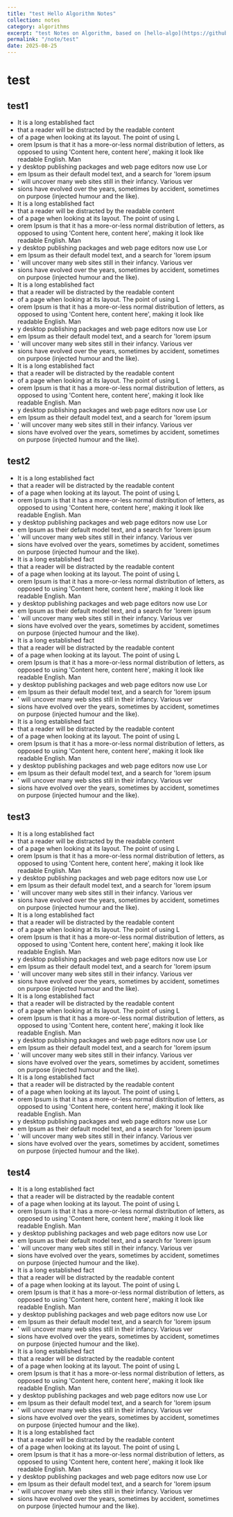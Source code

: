 ```yaml
---
title: "test Hello Algorithm Notes"
collection: notes
category: algorithms
excerpt: "test Notes on Algorithm, based on [hello-algo](https://github.com/krahets/hello-algo)"
permalink: "/note/test"
date: 2025-08-25
---
```


# test

## test1

- It is a long established fact
- that a reader will be distracted by the readable content
-  of a page when looking at its layout. The point of using L
-  orem Ipsum is that it has a more-or-less normal distribution of letters, as opposed to using 'Content here, content here', making it look like readable English. Man
-  y desktop publishing packages and web page editors now use Lor
-  em Ipsum as their default model text, and a search for 'lorem ipsum
-  ' will uncover many web sites still in their infancy. Various ver
-  sions have evolved over the years, sometimes by accident, sometimes on purpose (injected humour and the like).
-  It is a long established fact
- that a reader will be distracted by the readable content
-  of a page when looking at its layout. The point of using L
-  orem Ipsum is that it has a more-or-less normal distribution of letters, as opposed to using 'Content here, content here', making it look like readable English. Man
-  y desktop publishing packages and web page editors now use Lor
-  em Ipsum as their default model text, and a search for 'lorem ipsum
-  ' will uncover many web sites still in their infancy. Various ver
-  sions have evolved over the years, sometimes by accident, sometimes on purpose (injected humour and the like).
-  It is a long established fact
- that a reader will be distracted by the readable content
-  of a page when looking at its layout. The point of using L
-  orem Ipsum is that it has a more-or-less normal distribution of letters, as opposed to using 'Content here, content here', making it look like readable English. Man
-  y desktop publishing packages and web page editors now use Lor
-  em Ipsum as their default model text, and a search for 'lorem ipsum
-  ' will uncover many web sites still in their infancy. Various ver
-  sions have evolved over the years, sometimes by accident, sometimes on purpose (injected humour and the like).
-  It is a long established fact
- that a reader will be distracted by the readable content
-  of a page when looking at its layout. The point of using L
-  orem Ipsum is that it has a more-or-less normal distribution of letters, as opposed to using 'Content here, content here', making it look like readable English. Man
-  y desktop publishing packages and web page editors now use Lor
-  em Ipsum as their default model text, and a search for 'lorem ipsum
-  ' will uncover many web sites still in their infancy. Various ver
-  sions have evolved over the years, sometimes by accident, sometimes on purpose (injected humour and the like).

## test2


- It is a long established fact
- that a reader will be distracted by the readable content
-  of a page when looking at its layout. The point of using L
-  orem Ipsum is that it has a more-or-less normal distribution of letters, as opposed to using 'Content here, content here', making it look like readable English. Man
-  y desktop publishing packages and web page editors now use Lor
-  em Ipsum as their default model text, and a search for 'lorem ipsum
-  ' will uncover many web sites still in their infancy. Various ver
-  sions have evolved over the years, sometimes by accident, sometimes on purpose (injected humour and the like).
-  It is a long established fact
- that a reader will be distracted by the readable content
-  of a page when looking at its layout. The point of using L
-  orem Ipsum is that it has a more-or-less normal distribution of letters, as opposed to using 'Content here, content here', making it look like readable English. Man
-  y desktop publishing packages and web page editors now use Lor
-  em Ipsum as their default model text, and a search for 'lorem ipsum
-  ' will uncover many web sites still in their infancy. Various ver
-  sions have evolved over the years, sometimes by accident, sometimes on purpose (injected humour and the like).
-  It is a long established fact
- that a reader will be distracted by the readable content
-  of a page when looking at its layout. The point of using L
-  orem Ipsum is that it has a more-or-less normal distribution of letters, as opposed to using 'Content here, content here', making it look like readable English. Man
-  y desktop publishing packages and web page editors now use Lor
-  em Ipsum as their default model text, and a search for 'lorem ipsum
-  ' will uncover many web sites still in their infancy. Various ver
-  sions have evolved over the years, sometimes by accident, sometimes on purpose (injected humour and the like).
-  It is a long established fact
- that a reader will be distracted by the readable content
-  of a page when looking at its layout. The point of using L
-  orem Ipsum is that it has a more-or-less normal distribution of letters, as opposed to using 'Content here, content here', making it look like readable English. Man
-  y desktop publishing packages and web page editors now use Lor
-  em Ipsum as their default model text, and a search for 'lorem ipsum
-  ' will uncover many web sites still in their infancy. Various ver
-  sions have evolved over the years, sometimes by accident, sometimes on purpose (injected humour and the like).

## test3


- It is a long established fact
- that a reader will be distracted by the readable content
-  of a page when looking at its layout. The point of using L
-  orem Ipsum is that it has a more-or-less normal distribution of letters, as opposed to using 'Content here, content here', making it look like readable English. Man
-  y desktop publishing packages and web page editors now use Lor
-  em Ipsum as their default model text, and a search for 'lorem ipsum
-  ' will uncover many web sites still in their infancy. Various ver
-  sions have evolved over the years, sometimes by accident, sometimes on purpose (injected humour and the like).
-  It is a long established fact
- that a reader will be distracted by the readable content
-  of a page when looking at its layout. The point of using L
-  orem Ipsum is that it has a more-or-less normal distribution of letters, as opposed to using 'Content here, content here', making it look like readable English. Man
-  y desktop publishing packages and web page editors now use Lor
-  em Ipsum as their default model text, and a search for 'lorem ipsum
-  ' will uncover many web sites still in their infancy. Various ver
-  sions have evolved over the years, sometimes by accident, sometimes on purpose (injected humour and the like).
-  It is a long established fact
- that a reader will be distracted by the readable content
-  of a page when looking at its layout. The point of using L
-  orem Ipsum is that it has a more-or-less normal distribution of letters, as opposed to using 'Content here, content here', making it look like readable English. Man
-  y desktop publishing packages and web page editors now use Lor
-  em Ipsum as their default model text, and a search for 'lorem ipsum
-  ' will uncover many web sites still in their infancy. Various ver
-  sions have evolved over the years, sometimes by accident, sometimes on purpose (injected humour and the like).
-  It is a long established fact
- that a reader will be distracted by the readable content
-  of a page when looking at its layout. The point of using L
-  orem Ipsum is that it has a more-or-less normal distribution of letters, as opposed to using 'Content here, content here', making it look like readable English. Man
-  y desktop publishing packages and web page editors now use Lor
-  em Ipsum as their default model text, and a search for 'lorem ipsum
-  ' will uncover many web sites still in their infancy. Various ver
-  sions have evolved over the years, sometimes by accident, sometimes on purpose (injected humour and the like).

## test4


- It is a long established fact
- that a reader will be distracted by the readable content
-  of a page when looking at its layout. The point of using L
-  orem Ipsum is that it has a more-or-less normal distribution of letters, as opposed to using 'Content here, content here', making it look like readable English. Man
-  y desktop publishing packages and web page editors now use Lor
-  em Ipsum as their default model text, and a search for 'lorem ipsum
-  ' will uncover many web sites still in their infancy. Various ver
-  sions have evolved over the years, sometimes by accident, sometimes on purpose (injected humour and the like).
-  It is a long established fact
- that a reader will be distracted by the readable content
-  of a page when looking at its layout. The point of using L
-  orem Ipsum is that it has a more-or-less normal distribution of letters, as opposed to using 'Content here, content here', making it look like readable English. Man
-  y desktop publishing packages and web page editors now use Lor
-  em Ipsum as their default model text, and a search for 'lorem ipsum
-  ' will uncover many web sites still in their infancy. Various ver
-  sions have evolved over the years, sometimes by accident, sometimes on purpose (injected humour and the like).
-  It is a long established fact
- that a reader will be distracted by the readable content
-  of a page when looking at its layout. The point of using L
-  orem Ipsum is that it has a more-or-less normal distribution of letters, as opposed to using 'Content here, content here', making it look like readable English. Man
-  y desktop publishing packages and web page editors now use Lor
-  em Ipsum as their default model text, and a search for 'lorem ipsum
-  ' will uncover many web sites still in their infancy. Various ver
-  sions have evolved over the years, sometimes by accident, sometimes on purpose (injected humour and the like).
-  It is a long established fact
- that a reader will be distracted by the readable content
-  of a page when looking at its layout. The point of using L
-  orem Ipsum is that it has a more-or-less normal distribution of letters, as opposed to using 'Content here, content here', making it look like readable English. Man
-  y desktop publishing packages and web page editors now use Lor
-  em Ipsum as their default model text, and a search for 'lorem ipsum
-  ' will uncover many web sites still in their infancy. Various ver
-  sions have evolved over the years, sometimes by accident, sometimes on purpose (injected humour and the like).